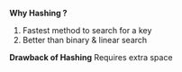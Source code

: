 **Why Hashing ?**
1. Fastest method to search for a key
2. Better than binary & linear search

**Drawback of Hashing**
Requires extra space


